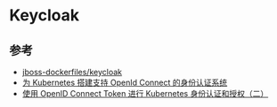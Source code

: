 # Keycloak

## 参考

* [jboss-dockerfiles/keycloak](https://github.com/jboss-dockerfiles/keycloak)
* [为 Kubernetes 搭建支持 OpenId Connect 的身份认证系统](https://www.ibm.com/developerworks/cn/cloud/library/cl-lo-openid-connect-kubernetes-authentication2/index.html)
* [使用 OpenID Connect Token 进行 Kubernetes 身份认证和授权（二）](https://www.ibm.com/developerworks/cn/cloud/library/cl-lo-openid-connect-kubernetes-authentication2/index.html)